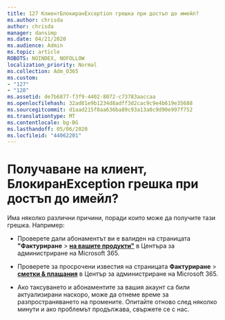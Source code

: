 ```yaml
---
title: 127 КлиентБлокиранException грешка при достъп до имейл?
ms.author: chrisda
author: chrisda
manager: dansimp
ms.date: 04/21/2020
ms.audience: Admin
ms.topic: article
ROBOTS: NOINDEX, NOFOLLOW
localization_priority: Normal
ms.collection: Adm_O365
ms.custom:
- "127"
- "128"
ms.assetid: de7b6877-f3f9-4402-8072-c73783aaccaa
ms.openlocfilehash: 32ad81e9b1234d8adff3d2cac9c9e4b619e35688
ms.sourcegitcommit: d1aad215f8aa636ba89c93a13a0c9d90e997f752
ms.translationtype: MT
ms.contentlocale: bg-BG
ms.lasthandoff: 05/06/2020
ms.locfileid: "44062201"
---
```

# <a name="getting-a-tenantaccessblockedexception-error-when-accessing-email"></a>Получаване на клиент, БлокиранException грешка при достъп до имейл?

Има няколко различни причини, поради които може да получите тази грешка. Например:

- Проверете дали абонаментът ви е валиден на страницата **"Фактуриране** \> **[на вашите продукти"](https://portal.office.com/adminportal/home#/subscriptions)** в Центъра за администриране на Microsoft 365.

- Проверете за просрочени известия на страницата **Фактуриране** \> **[сметки & плащания](https://portal.office.com/adminportal/home#/billoverview)** в Център за администриране на Microsoft 365.

- Ако таксуването и абонаментите за вашия акаунт са били актуализирани наскоро, може да отнеме време за разпространяването на промените. Опитайте отново след няколко минути и ако проблемът продължава, свържете се с нас.
